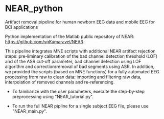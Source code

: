 # NEAR_python

Artifact removal pipeline for human newborn EEG data and mobile EEG for BCI applications

Python implementation of the Matlab public repository of NEAR: https://github.com/vpKumaravel/NEAR

This pipeline integrates MNE scripts with additional NEAR artifact rejection steps: pre-liminary calibration of the bad channel detection threshold (LOF) and of the ASR cut-off parameter, bad channel detection using LOF algorithm and correction/removal of bad segments using ASR. In addition, we provided the scripts (based on MNE functions) for a fully automated EEG processing from raw to clean data: importing and filtering raw data, interpolation of removed channels and re-referencing. 

* To familiarize with the user parameters, execute the step-by-step preprocessing using "NEAR_tutorial.py". 

* To run the full NEAR pipline for a single subject EEG file, please use "NEAR_main.py". 
